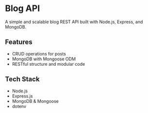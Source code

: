 # Blog API

A simple and scalable blog REST API built with Node.js, Express, and MongoDB.

## Features

- CRUD operations for posts
- MongoDB with Mongoose ODM
- RESTful structure and modular code

## Tech Stack

- Node.js
- Express.js
- MongoDB & Mongoose
- dotenv

